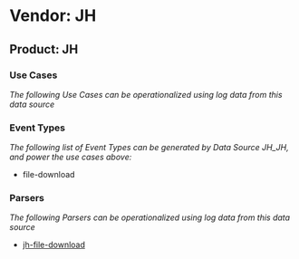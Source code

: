 Vendor: JH
==========
Product: JH
-----------

### Use Cases

_The following Use Cases can be operationalized using log data from this data source_



### Event Types

_The following list of Event Types can be generated by Data Source JH_JH, and power the use cases above:_

- file-download


### Parsers

_The following Parsers can be operationalized using log data from this data source_

* [jh-file-download](parserContent_jh-file-download.md)
